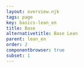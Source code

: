 ```yaml
---
layout: overview.njk
tags: page
key: basics-lean_en
title: Base
alternativetitle: Base Lean
parent: lean_en
order: 2
componentbrowser: true
subset: 1
---
```

